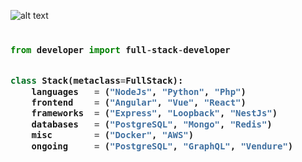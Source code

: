 <!-- Zero width character is used to put extra blank lines before and after code -->
![alt text](https://github.com/[gaiusmathew]/[gaiusmathew]/blob/[main]/1.svg?raw=true)

<h3>
    
```python

from developer import full-stack-developer


class Stack(metaclass=FullStack):
    languages   = ("NodeJs", "Python", "Php")
    frontend    = ("Angular", "Vue", "React")
    frameworks  = ("Express", "Loopback", "NestJs")
    databases   = ("PostgreSQL", "Mongo", "Redis")
    misc        = ("Docker", "AWS")
    ongoing     = ("PostgreSQL", "GraphQL", "Vendure")
    
```
</h3>
